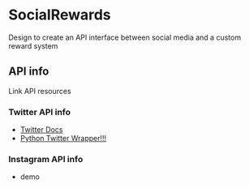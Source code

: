# SocialRewards

Design to create an API interface between social media and a custom reward system

## API info
Link API resources
### Twitter API info
* [Twitter Docs](https://developer.twitter.com/en/docs)
* [Python Twitter Wrapper!!!](https://github.com/bear/python-twitter)
### Instagram API info
* demo
